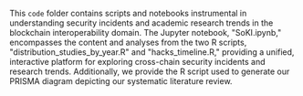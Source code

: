 This `code` folder contains scripts and notebooks instrumental in understanding security incidents and academic research trends in the blockchain interoperability domain. The Jupyter notebook, "SoKI.ipynb," encompasses the content and analyses from the two R scripts, "distribution_studies_by_year.R" and "hacks_timeline.R," providing a unified, interactive platform for exploring cross-chain security incidents and research trends. Additionally, we provide the R script used to generate our PRISMA diagram depicting our systematic literature review.
